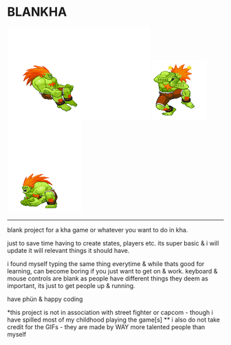 # BLANKHA

![image](img/roll.gif) ![image](img/dizzy.gif) ![image](img/fruit.gif)

------

blank project for a kha game or whatever you want to do in kha.

just to save time having to create states, players etc. its super basic & i will update it will relevant things it should have.

i found myself typing the same thing everytime & while thats good for learning, can become boring if you just want to get on & work.
keyboard & mouse controls are blank as people have different things they deem as important, its just to get people up & running.

have phün & happy coding

*this project is not in association with street fighter or capcom - though i have spilled most of my childhood playing the game[s]
** i also do not take credit for the GIFs - they are made by WAY more talented people than myself